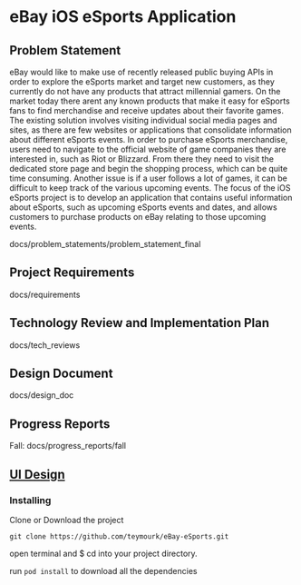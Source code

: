 # eBay iOS eSports Application

## Problem Statement 
eBay would like to make use of recently released public buying APIs in order to explore the eSports market and target new customers, as they currently do not have any products that attract millennial gamers. On the market today there arent any known products that make it easy for eSports fans to find merchandise and receive updates about their favorite games. The existing solution involves visiting individual social media pages and sites, as there are few websites or applications that consolidate information about different eSports events. In order to purchase eSports merchandise, users need to navigate to the official website of game companies they are interested in, such as Riot or Blizzard. From there they need to visit the dedicated store page and begin the shopping process, which can be quite time consuming. Another issue is if a user follows a lot of games, it can be difficult to keep track of the various upcoming events. The focus of the iOS eSports project is to develop an application that contains useful information about eSports, such as upcoming eSports events and dates, and allows customers to purchase products on eBay relating to those upcoming events.

docs/problem_statements/problem_statement_final

## Project Requirements

docs/requirements

## Technology Review and Implementation Plan

docs/tech_reviews

## Design Document

docs/design_doc

## Progress Reports
Fall: docs/progress_reports/fall

## [UI Design](https://sketch.cloud/s/ZO1DG)


### Installing

Clone or Download the project

```git clone https://github.com/teymourk/eBay-eSports.git ```

open terminal and $ cd into your project directory.

run  ``` pod install ```  to download all the dependencies






